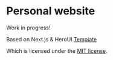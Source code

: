 # Personal website

Work in progress!

Based on Next.js & HeroUI [Template](https://github.com/heroui-inc/next-app-template)

Which is licensed under the [MIT license](https://github.com/heroui-inc/next-app-template/blob/main/LICENSE).
